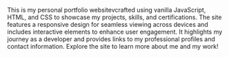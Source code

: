 This is my personal portfolio websitevcrafted using vanilla JavaScript, HTML, and CSS to showcase my projects, skills, and certifications. The site features a responsive design for seamless viewing across devices and includes interactive elements to enhance user engagement. It highlights my journey as a developer and provides links to my professional profiles and contact information. Explore the site to learn more about me and my work!
